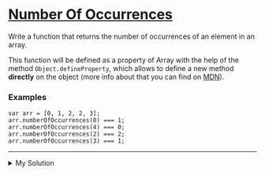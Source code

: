 # [Number Of Occurrences](https://www.codewars.com/kata/52829c5fe08baf7edc00122b)

Write a function that returns the number of occurrences of an element in an array.

This function will be defined as a property of Array with the help of the method `Object.defineProperty`, which allows
to define a new method **directly** on the object (more info about that you can find
on [MDN](https://developer.mozilla.org/en-US/docs/Web/JavaScript/Reference/Global_Objects/Object/defineProperty)).

### Examples

    var arr = [0, 1, 2, 2, 3];
    arr.numberOfOccurrences(0) === 1;
    arr.numberOfOccurrences(4) === 0;
    arr.numberOfOccurrences(2) === 2;
    arr.numberOfOccurrences(3) === 1;

---

<details><summary>My Solution</summary>

```js
Object.defineProperty(Array.prototype, "numberOfOccurrences", {
  value: function numberOfOccurrences(element) {
    return this.filter((v) => v === element).length;
  },
});
```

</details>
